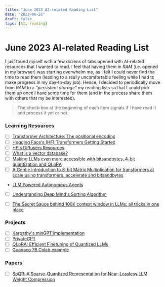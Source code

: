 ```yaml
---
title: "June 2023 AI-related Reading List"
date: "2023-06-26"
draft: false
tags: [AI, reading]
---
```


# June 2023 AI-related Reading List
I just found myself with a few dozens of tabs opened with AI-related resources that I wanted to read. I feel that having them in _RAM_ (i.e. opened in my browser) was starting overwhelm me, as I felt I could never find the time to read them (leading to a really uncomfortable feeling while I had to make progress in my day-to-day job). Hence, I decided to periodically move from _RAM_ to a _"persistent storage"_ my reading lists so that I could pick them up once I have some time for them (and in the process share them with others that my be interested).

> The check-box at the beginning of each item signals if I have read it and process it yet or not.

### Learning Resources
- [ ] [Transformer Architecture: The positional encoding](https://kazemnejad.com/blog/transformer_architecture_positional_encoding/)
- [ ] [Hugging Face's (HF) Transformers Getting Started](https://huggingface.co/docs/transformers/index)
- [ ] [HF's Diffusers Resources](https://huggingface.co/docs/diffusers/index)
- [ ] [What is a vector database?](https://www.pinecone.io/learn/vector-database/)
- [ ] [Making LLMs even more accessible with bitsandbytes, 4-bit quantization and QLoRA](https://huggingface.co/blog/4bit-transformers-bitsandbytes)
- [ ] [A Gentle Introduction to 8-bit Matrix Multiplication for transformers at scale using transformers, accelerate and bitsandbytes](https://huggingface.co/blog/hf-bitsandbytes-integration)
- [LLM Powered Autonomous Agents](https://lilianweng.github.io/posts/2023-06-23-agent/)
- [ ] [Understanding Deep Mind's Sorting Algorithm](https://justine.lol/sorting/)
- [ ] [The Secret Sauce behind 100K context window in LLMs: all tricks in one place](https://blog.gopenai.com/how-to-speed-up-llms-and-use-100k-context-window-all-tricks-in-one-place-ffd40577b4c?gi=7aa6ea601bd4)


### Projects
- [ ] [Karpathy's minGPT implementation](https://github.com/karpathy/minGPT)
- [ ] [PrivateGPT](https://github.com/imartinez/privateGPT)
- [ ] [QLoRA: Efficient Finetuning of Quantized LLMs](https://github.com/artidoro/qlora)
- [ ] [Guanaco 7B Colab example](https://colab.research.google.com/drive/17XEqL1JcmVWjHkT-WczdYkJlNINacwG7?usp=sharing)

### Papers
- [ ] [SpQR: A Sparse-Quantized Representation for Near-Lossless LLM Weight Compression](https://arxiv.org/pdf/2306.03078.pdf)